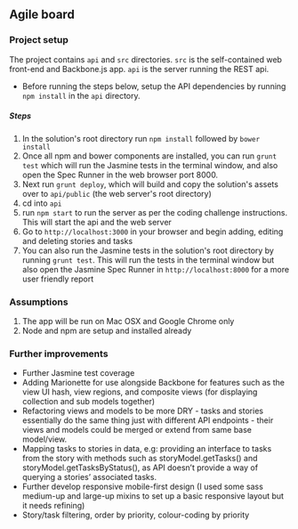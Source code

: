 ## Agile board

### Project setup

The project contains `api` and `src` directories.
`src` is the self-contained web front-end and Backbone.js app.
`api` is the server running the REST api.
 
 -  Before running the steps below, setup the API dependencies by running `npm install` in the `api` directory.

##### Steps

1. In the solution's root directory run `npm install` followed by `bower install`
2. Once all npm and bower components are installed, you can run `grunt test` which will run the Jasmine tests in the terminal window, and also open the Spec Runner in the web browser port 8000.
3. Next run `grunt deploy`, which will build and copy the solution's assets over to `api/public` (the web server's root directory)
3. cd into `api`
4. run `npm start` to run the server as per the coding challenge instructions.  This will start the api and the web server
5. Go to `http://localhost:3000` in your browser and begin adding, editing and deleting stories and tasks
6. You can also run the Jasmine tests in the solution's root directory by running `grunt test`.  This will run the tests in the terminal window but also open the Jasmine Spec Runner in `http://localhost:8000` for a more user friendly report

### Assumptions
1. The app will be run on Mac OSX and Google Chrome only
2. Node and npm are setup and installed already

### Further improvements
 - Further Jasmine test coverage
 - Adding Marionette for use alongside Backbone for features such as the view UI hash, view regions, and composite views (for displaying collection and sub models together)
 - Refactoring views and models to be more DRY - tasks and stories essentially do the same thing just with different API endpoints - their views and models could be merged or extend from same base model/view.
 - Mapping tasks to stories in data, e.g: providing an interface to tasks from the story with methods such as storyModel.getTasks() and storyModel.getTasksByStatus(), as API doesn’t provide a way of querying a stories’ associated tasks.
 - Further develop responsive mobile-first design (I used some sass medium-up and large-up mixins to set up a basic responsive layout but it needs refining)
 - Story/task filtering, order by priority, colour-coding by priority

